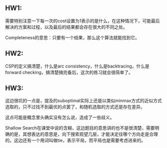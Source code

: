 ## HW1:
需要特别注意一下每一次的cost设置为1表示的是什么，在这种情况下，可能最后解决的方案和过程，以及最后的结果都会存在很大的不同之处。

Completeness的意思：只要有一个结果，那么这个算法就能找到它。

## HW2:
CSP的定义搞清楚，什么是arc consistency，什么是backtracing，什么是forward checking，搞清楚搞完备后，这次的练习就会很简单了。

## HW3:
这边很坑的一点是，提及的suboptimal实际上还是以类似minmax方式的近似方式选取的，只不过找不到最优的点罢了，和随机选取的方式还是存在差异。

这点可能是概念里头确实没有怎么说，造成了一些歧义。

Shallow Search在课堂中说的含糊，这边题目的意思讲的也不是很清楚，需要明确的是，其想表达的意思是，向下搜索观望几层，才能决定往哪个方向走是合理的。这边还有一个用词叫做tie，表示平局，而平局也是需要考虑进来的。